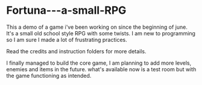 # Fortuna---a-small-RPG

This a demo of a game i've been working on since the beginning of june.
It's a small old school style RPG with some twists.
I am new to programming so I am sure I made a lot of frustrating practices.

Read the credits and instruction folders for more details.

I finally managed to build the core game, I am planning to add more levels, enemies and items in the future.
what's available now is a test room but with the game functioning as intended.

